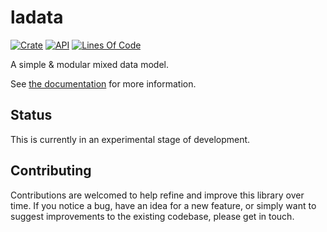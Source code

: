 # ladata

[![Crate](https://img.shields.io/crates/v/ladata.svg)](https://crates.io/crates/ladata)
[![API](https://docs.rs/ladata/badge.svg)](https://docs.rs/ladata/)
[![Lines Of Code](https://tokei.rs/b1/github/andamira/ladata?category=lines)](https://github.com/andamira/ladata)

A simple & modular mixed data model.

See [the documentation](https://docs.rs/ladata/) for more information.

## Status

This is currently in an experimental stage of development.

## Contributing

Contributions are welcomed to help refine and improve this library over time.
If you notice a bug, have an idea for a new feature, or simply want to suggest
improvements to the existing codebase, please get in touch.
